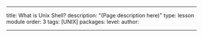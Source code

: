 ---

title: What is Unix Shell?
description: "(Page description here)"
type: lesson module
order: 3
tags: [UNIX]
packages: 
level: 
author: 

---